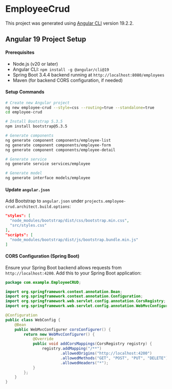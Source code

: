 # EmployeeCrud

This project was generated using [Angular CLI](https://github.com/angular/angular-cli) version 19.2.2.

## Angular 19 Project Setup

#### Prerequisites
- Node.js (v20 or later)
- Angular CLI: `npm install -g @angular/cli@19`
- Spring Boot 3.4.4 backend running at `http://localhost:8080/employees`
- Maven (for backend CORS configuration, if needed)

#### Setup Commands
```bash
# Create new Angular project
ng new employee-crud --style=css --routing=true --standalone=true
cd employee-crud

# Install Bootstrap 5.3.5
npm install bootstrap@5.3.5

# Generate components
ng generate component components/employee-list
ng generate component components/employee-form
ng generate component components/employee-detail

# Generate service
ng generate service services/employee

# Generate model
ng generate interface models/employee
```

#### Update `angular.json`
Add Bootstrap to `angular.json` under `projects.employee-crud.architect.build.options`:
```json
"styles": [
  "node_modules/bootstrap/dist/css/bootstrap.min.css",
  "src/styles.css"
],
"scripts": [
  "node_modules/bootstrap/dist/js/bootstrap.bundle.min.js"
]
```

#### CORS Configuration (Spring Boot)
Ensure your Spring Boot backend allows requests from `http://localhost:4200`. Add this to your Spring Boot application:

```java
package com.example.EmployeeCRUD;

import org.springframework.context.annotation.Bean;
import org.springframework.context.annotation.Configuration;
import org.springframework.web.servlet.config.annotation.CorsRegistry;
import org.springframework.web.servlet.config.annotation.WebMvcConfigurer;

@Configuration
public class WebConfig {
    @Bean
    public WebMvcConfigurer corsConfigurer() {
        return new WebMvcConfigurer() {
            @Override
            public void addCorsMappings(CorsRegistry registry) {
                registry.addMapping("/**")
                        .allowedOrigins("http://localhost:4200")
                        .allowedMethods("GET", "POST", "PUT", "DELETE")
                        .allowedHeaders("*");
            }
        };
    }
}
```

